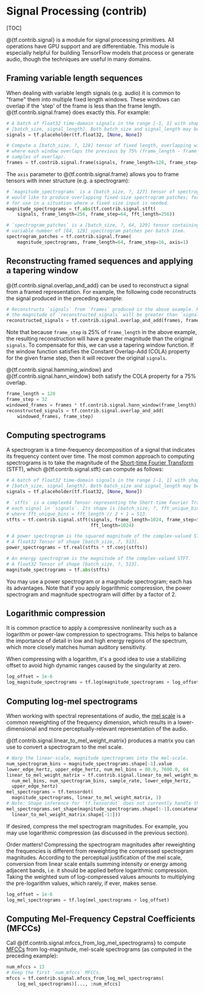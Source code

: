 # Signal Processing (contrib)
[TOC]

@{tf.contrib.signal} is a module for signal processing primitives. All
operations have GPU support and are differentiable. This module is especially
helpful for building TensorFlow models that process or generate audio, though
the techniques are useful in many domains.

## Framing variable length sequences

When dealing with variable length signals (e.g. audio) it is common to "frame"
them into multiple fixed length windows. These windows can overlap if the 'step'
of the frame is less than the frame length. @{tf.contrib.signal.frame} does
exactly this. For example:

```python
# A batch of float32 time-domain signals in the range [-1, 1] with shape
# [batch_size, signal_length]. Both batch_size and signal_length may be unknown.
signals = tf.placeholder(tf.float32, [None, None])

# Compute a [batch_size, ?, 128] tensor of fixed length, overlapping windows
# where each window overlaps the previous by 75% (frame_length - frame_step
# samples of overlap).
frames = tf.contrib.signal.frame(signals, frame_length=128, frame_step=32)
```

The `axis` parameter to @{tf.contrib.signal.frame} allows you to frame tensors
with inner structure (e.g. a spectrogram):

```python
# `magnitude_spectrograms` is a [batch_size, ?, 127] tensor of spectrograms. We
# would like to produce overlapping fixed-size spectrogram patches; for example,
# for use in a situation where a fixed size input is needed.
magnitude_spectrograms = tf.abs(tf.contrib.signal.stft(
    signals, frame_length=256, frame_step=64, fft_length=256))

# `spectrogram_patches` is a [batch_size, ?, 64, 129] tensor containing a
# variable number of [64, 129] spectrogram patches per batch item.
spectrogram_patches = tf.contrib.signal.frame(
    magnitude_spectrograms, frame_length=64, frame_step=16, axis=1)
```

## Reconstructing framed sequences and applying a tapering window

@{tf.contrib.signal.overlap_and_add} can be used to reconstruct a signal from a
framed representation. For example, the following code reconstructs the signal
produced in the preceding example:

```python
# Reconstructs `signals` from `frames` produced in the above example. However,
# the magnitude of `reconstructed_signals` will be greater than `signals`.
reconstructed_signals = tf.contrib.signal.overlap_and_add(frames, frame_step=32)
```

Note that because `frame_step` is 25% of `frame_length` in the above example,
the resulting reconstruction will have a greater magnitude than the original
`signals`. To compensate for this, we can use a tapering window function. If the
window function satisfies the Constant Overlap-Add (COLA) property for the given
frame step, then it will recover the original `signals`.

@{tf.contrib.signal.hamming_window} and @{tf.contrib.signal.hann_window} both
satisfy the COLA property for a 75% overlap.

```python
frame_length = 128
frame_step = 32
windowed_frames = frames * tf.contrib.signal.hann_window(frame_length)
reconstructed_signals = tf.contrib.signal.overlap_and_add(
    windowed_frames, frame_step)
```

## Computing spectrograms

A spectrogram is a time-frequency decomposition of a signal that indicates its
frequency content over time. The most common approach to computing spectrograms
is to take the magnitude of the [Short-time Fourier Transform][stft] (STFT),
which @{tf.contrib.signal.stft} can compute as follows:

```python
# A batch of float32 time-domain signals in the range [-1, 1] with shape
# [batch_size, signal_length]. Both batch_size and signal_length may be unknown.
signals = tf.placeholder(tf.float32, [None, None])

# `stfts` is a complex64 Tensor representing the Short-time Fourier Transform of
# each signal in `signals`. Its shape is [batch_size, ?, fft_unique_bins]
# where fft_unique_bins = fft_length // 2 + 1 = 513.
stfts = tf.contrib.signal.stft(signals, frame_length=1024, frame_step=512,
                               fft_length=1024)

# A power spectrogram is the squared magnitude of the complex-valued STFT.
# A float32 Tensor of shape [batch_size, ?, 513].
power_spectrograms = tf.real(stfts * tf.conj(stfts))

# An energy spectrogram is the magnitude of the complex-valued STFT.
# A float32 Tensor of shape [batch_size, ?, 513].
magnitude_spectrograms = tf.abs(stfts)
```

You may use a power spectrogram or a magnitude spectrogram; each has its
advantages. Note that if you apply logarithmic compression, the power
spectrogram and magnitude spectrogram will differ by a factor of 2.

## Logarithmic compression

It is common practice to apply a compressive nonlinearity such as a logarithm or
power-law compression to spectrograms. This helps to balance the importance of
detail in low and high energy regions of the spectrum, which more closely
matches human auditory sensitivity.

When compressing with a logarithm, it's a good idea to use a stabilizing offset
to avoid high dynamic ranges caused by the singularity at zero.

```python
log_offset = 1e-6
log_magnitude_spectrograms = tf.log(magnitude_spectrograms + log_offset)
```

## Computing log-mel spectrograms

When working with spectral representations of audio, the [mel scale][mel] is a
common reweighting of the frequency dimension, which results in a
lower-dimensional and more perceptually-relevant representation of the audio.

@{tf.contrib.signal.linear_to_mel_weight_matrix} produces a matrix you can use
to convert a spectrogram to the mel scale.

```python
# Warp the linear-scale, magnitude spectrograms into the mel-scale.
num_spectrogram_bins = magnitude_spectrograms.shape[-1].value
lower_edge_hertz, upper_edge_hertz, num_mel_bins = 80.0, 7600.0, 64
linear_to_mel_weight_matrix = tf.contrib.signal.linear_to_mel_weight_matrix(
  num_mel_bins, num_spectrogram_bins, sample_rate, lower_edge_hertz,
  upper_edge_hertz)
mel_spectrograms = tf.tensordot(
  magnitude_spectrograms, linear_to_mel_weight_matrix, 1)
# Note: Shape inference for `tf.tensordot` does not currently handle this case.
mel_spectrograms.set_shape(magnitude_spectrograms.shape[:-1].concatenate(
  linear_to_mel_weight_matrix.shape[-1:]))
```

If desired, compress the mel spectrogram magnitudes. For example, you may use
logarithmic compression (as discussed in the previous section).

Order matters! Compressing the spectrogram magnitudes after
reweighting the frequencies is different from reweighting the compressed
spectrogram magnitudes. According to the perceptual justification of the mel
scale, conversion from linear scale entails summing intensity or energy among
adjacent bands, i.e. it should be applied before logarithmic compression. Taking
the weighted sum of log-compressed values amounts to multiplying the
pre-logarithm values, which rarely, if ever, makes sense.

```python
log_offset = 1e-6
log_mel_spectrograms = tf.log(mel_spectrograms + log_offset)
```

## Computing Mel-Frequency Cepstral Coefficients (MFCCs)

Call @{tf.contrib.signal.mfccs_from_log_mel_spectrograms} to compute
[MFCCs][mfcc] from log-magnitude, mel-scale spectrograms (as computed in the
preceding example):

```python
num_mfccs = 13
# Keep the first `num_mfccs` MFCCs.
mfccs = tf.contrib.signal.mfccs_from_log_mel_spectrograms(
    log_mel_spectrograms)[..., :num_mfccs]
```

[stft]: https://en.wikipedia.org/wiki/Short-time_Fourier_transform
[mel]: https://en.wikipedia.org/wiki/Mel_scale
[mfcc]: https://en.wikipedia.org/wiki/Mel-frequency_cepstrum
